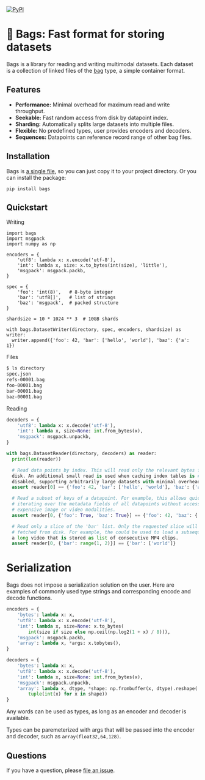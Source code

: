 [![PyPI](https://img.shields.io/pypi/v/bags.svg)](https://pypi.python.org/pypi/bags/#history)

# 👜 Bags: Fast format for storing datasets

Bags is a library for reading and writing multimodal datasets. Each dataset is
a collection of linked files of the [bag][bag] type, a simple container format.

[bag]: ...

## Features

- **Performance:** Minimal overhead for maximum read and write throughput.
- **Seekable:** Fast random access from disk by datapoint index.
- **Sharding:** Automatically splits large datasets into multiple files.
- **Flexible:** No predefined types, user provides encoders and decoders.
- **Sequences:** Datapoints can reference record range of other bag files.

## Installation

Bags is [a single file][file], so you can just copy it to your project
directory. Or you can install the package:

```
pip install bags
```

[file]: https://github.com/danijar/bags/blob/main/bags/bags.py

## Quickstart

Writing

```python3
import bags
import msgpack
import numpy as np

encoders = {
    'utf8': lambda x: x.encode('utf-8'),
    'int': lambda x, size: x.to_bytes(int(size), 'little'),
    'msgpack': msgpack.packb,
}

spec = {
    'foo': 'int(8)',   # 8-byte integer
    'bar': 'utf8[]',   # list of strings
    'baz': 'msgpack',  # packed structure
}

shardsize = 10 * 1024 ** 3  # 10GB shards

with bags.DatasetWriter(directory, spec, encoders, shardsize) as writer:
  writer.append({'foo': 42, 'bar': ['hello', 'world'], 'baz': {'a': 1})
```

Files

```sh
$ ls directory
spec.json
refs-00001.bag
foo-00001.bag
bar-00001.bag
baz-00001.bag
```

Reading

```python
decoders = {
    'utf8': lambda x: x.decode('utf-8'),
    'int': lambda x, size=None: int.from_bytes(x),
    'msgpack': msgpack.unpackb,
}

with bags.DatasetReader(directory, decoders) as reader:
  print(len(reader))

  # Read data points by index. This will read only the relevant bytes from #
  disk. An additional small read is used when caching index tables is #
  disabled, supporting arbitrarily large datasets with minimal overhead.
  assert reader[0] == {'foo': 42, 'bar': ['hello', 'world'], 'baz': {'a': 1}

  # Read a subset of keys of a datapoint. For example, this allows quickly
  # iterating over the metadata fields of all datapoints without accessing
  # expensive image or video modalities.
  assert reader[0, {'foo': True, 'baz': True}] == {'foo': 42, 'baz': {'a': 1}}

  # Read only a slice of the 'bar' list. Only the requested slice will be
  # fetched from disk. For example, the could be used to load a subsequence of
  a long video that is stored as list of consecutive MP4 clips.
  assert reader[0, {'bar': range(1, 2)}] == {'bar': ['world']}
```

# Serialization

Bags does not impose a serialization solution on the user. Here are examples of
commonly used type strings and corresponding encode and decode functions.

```python
encoders = {
    'bytes': lambda x: x,
    'utf8': lambda x: x.encode('utf-8'),
    'int': lambda x, size=None: x.to_bytes(
        int(size if size else np.ceil(np.log2(1 + x) / 8))),
    'msgpack': msgpack.packb,
    'array': lambda x, *args: x.tobytes(),
}

decoders = {
    'bytes': lambda x: x,
    'utf8': lambda x: x.decode('utf-8'),
    'int': lambda x, size=None: int.from_bytes(x),
    'msgpack': msgpack.unpackb,
    'array': lambda x, dtype, *shape: np.frombuffer(x, dtype).reshape(
        tuple(int(x) for x in shape))
}
```

Any words can be used as types, as long as an encoder and decoder is available.

Types can be paremeterized with args that will be passed into the encoder and
decoder, such as `array(float32,64,128)`.

## Questions

If you have a question, please [file an issue][issues].

[issues]: https://github.com/danijar/bags/issues

